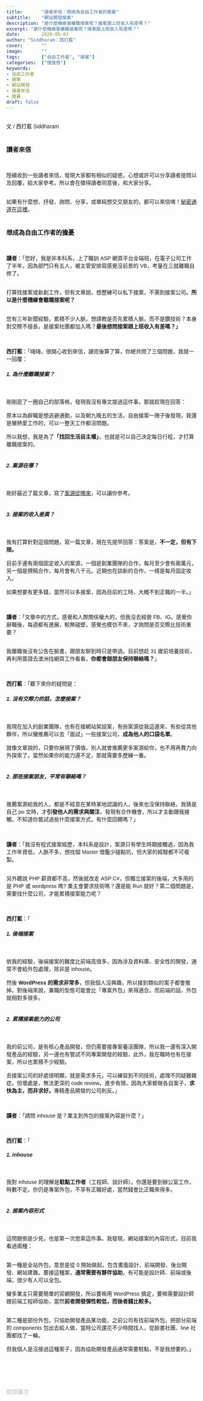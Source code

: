 ```yaml
---
title:       "讀者來信：想成為自由工作者的擔憂"
subtitle:    "網站開發接案"
description: "是什麼機緣會離職接案呢？接案跟上班收入有差嗎？"
excerpt: "是什麼機緣會離職接案呢？接案跟上班收入有差嗎？"
date:        2020-05-03
author: "Siddharam｜西打藍"
cover:       ""
image:       ""
tags:        ["自由工作者", "接案"]
categories:  ["慢慢想"]
keywords:
- 自由工作者
- 接案
- 網站開發
- 讀者來信
- 擔憂
draft: false
---
```


<article style="font-family: 'Noto Sans TC', '微軟正黑體', sans-serif; font-weight: 300;">

<br>文 / 西打藍 Siddharam<br><br>

<h3 class="article-h1-color">讀者來信</h3><br>

陸續收到一些讀者來信，發現大家都有相似的疑惑，心想或許可以分享讀者提問以及回覆，給大家參考。所以會在徵得讀者同意後，和大家分享。<br><br>

如果有什麼想、抒發、詢問、分享，或單純想交交朋友的，都可以來信唷！<a href="https://docs.google.com/forms/d/1yV_PjrZe4m6Vd23-4a49PlBueBLLQXH34dhqME-00GA/edit" target="_blank">秘密通道在這裡</a>。<br><br>

<h3 class="article-h1-color">想成為自由工作者的擔憂</h3><br>

<b>讀者</b>：「您好，我是非本科系，上了職訓 ASP 網頁平台全端班，在電子公司工作了半年，因為部門只有五人，被主管安排寫感覺沒前景的 VB，考量在三就離職自修了。<br><br>

打算找接案或新創工作，但有文章說，想歷練可以私下接案，不需到接案公司。<b>所以是什麼機緣會離職接案呢？<br><br></b>

您有三年新聞經驗，累積不少人脈，想請教是否先累積人脈，而不是鑽技術？本身對交際不擅長，是接案社團都加入嗎？<b>最後想問接案跟上班收入有差嗎？」<br><br><br></b>


<b>西打藍</b>：「嗨嗨，很開心收到來信，讀完後算了算，你總共問了三個問題，我就一一回覆：<br>

<h5>1. 為什麼離職接案？</h5><br>

剛剛逛了一圈自己的部落格，發現我沒有專文提過這件事。那就趁現在回答：<br><br>
原本以為辭職是想逃避通勤，以及朝九晚五的生活，自由接案一陣子後發現，我還是蠻熱愛工作的，可以一整天工作都沒問題。<br><br>
所以我想，我是為了<b>「找回生活自主權」</b>，也就是可以自己決定每日行程，才打算離職接案的。<br><br>


<h5>2. 案源在哪？</h5><br>

剛好最近了篇文章，寫了<a href="https://siddharam.com.tw/post/20200430/" target="_blank">案源從哪來</a>，可以讓你參考。<br><br>

<h5>3. 接案的收入差異？</h5><br>

我有打算針對這個問題，寫一篇文章，現在先提早回答：答案是，<b>不一定，但有下限。</b><br><br>
目前手邊有兩個固定收入的案源，一個是創業團隊的合作，每月至少會有兩萬元，另一個是撰稿合作，每月會有八千元。近期也在談新的合作，一樣是每月固定收入。<br><br>
如果想要有更多錢，當然可以多接案，因為目前的工時，大概不到正職的一半。」<br><br><br>

<b>讀者</b>：「文章中的方式，感覺和人際關係蠻大的，但我沒去經營 FB、IG。感覺你辭職後，每週都有進展，較無碰壁，感覺也模仿不來，才詢問是否交際比技術重要？<br><br>

我離職後沒有公告在臉書，跟朋友聊到時只是帶過。目前想趁 31 歲前培養技術，再利用簽證去澳洲找網頁工作看看，<b>你都會跟朋友保持聯絡嗎？</b>」<br><br><br>

<b>西打藍</b>：「聽下來你的疑問是：<br>

<h5>1. 沒有交際力的話，怎麼接案？</h5><br>

我現在加入的創業團隊，也有在接網站架設案，有些案源從我這邊來，有些從其他夥伴，所以蠻推薦可以去「面試」一些接案公司，<b>成為他人的口袋名單</b>。<br><br>
就像文章說的，只要你展現了價值，別人就會推薦更多案源給你，也不用再費力向外探索了。當然如果你的能力還不足，那就需要多歷練一番。<br><br>

<h5>2. 那些接案朋友，平常有聯絡嗎？</h5><br>

推薦案源給我的人，都是不經意在某時某地認識的人，後來也沒保持聯絡，我猜是自己 po 文時，才<b>引發他人的需求與關注</b>，發現有合作機會，所以才主動跟我接觸。不知道你嘗試過些什麼接案方式，有什麼回饋嗎？」<br><br><br>


<b>讀者</b>：「我沒有程式接案經歷，本科系是設計，案源只有學生時期接觸過，因為我工作年資低，人脈不多，想找個 Master 借鑑少碰點坑，但大家的經驗都不可複製。<br><br>

另外聽說 PHP 薪資都不高，然後就改走 ASP C#，但獨立接案的後端，大多用的是 PHP 或 wordpress 嗎? 業主會要求技術嗎？還是能 Run 就好？第二個問題是，需要找什麼公司，才能累積接案能力呢？<br><br><br>


<b>西打藍</b>：「<br>

<h5>1. 後端接案</h5><br>

依我的經驗，後端接案的難度比前端高很多，因為涉及資料庫、安全性的開發，通常不會給外包處理，除非是 inhouse。<br><br>
然後<b> WordPress 的需求非常多</b>，但我個人沒興趣，所以接到類似的案子都會推掉。對後端來說，兼職的型態可能會比「專案外包」來得適合。而前端的話，外包就相對多很多。<br><br>

<h5>2. 累積接案能力的公司</h5><br>

我的前公司，是有核心產品開發，但仍需要接專案養活團隊，所以我一邊有深入開發產品的經驗，另一邊也有嘗試不同專案開發的經驗，此外，我在職時也有在接案，所以也累積不少經驗。<br><br>
去接案公司的好處很明顯，就是需求多元，可以練習到不同技術，處理不同疑難雜症。但壞處是，無法更深的 code review，進步有限。因為大家都做各自案子，<b>求快為主，而非求好。</b>專精產品開發的公司則反。」<br><br><br>

<b>讀者</b>：「請問 inhouse 是？業主到外包的接案內容是什麼？」<br><br><br>

<b>西打藍</b>：「<h5>1. inhouse</h5><br>

我對 inhouse 的理解是<b>駐點工作者</b>（工程師、設計師）。你還是要到辦公室工作，時數不定。你仍是專案外包，不享有正職好處，當然錢會比正職來得多。<br><br>

<h5>2. 接案內容形式</h5><br>

這問題倒是少見，也是第一次思索這件事。我發現，網站接案的內容形式，目前我看過兩種：<br><br>

第一種是全站外包，意思是從 0 開始做起，包含畫面設計、前端開發、後台開發、網站建置。要接這種案，<b>通常需要有夥伴協助</b>，有可能是設計師、前端或後端，很少有人可以全包。<br><br>
蠻多業主只需要簡單的官網開發，所以要嘛用 WordPress 搞定，要嘛需要設計師跟前端工程師協助，當然<b>前者開發彈性較低，而後者錢比較多。</b><br><br>

第二種是部份外包，只協助開發產品某功能，之前公司有找前端外包，把部分前端的 components 包出去給人做，當時公司還花不少時間找人，從臉書社團、line 社團都找了一輪。<br><br>
但我個人是沒接過這種案子，因為協助開發產品通常需要駐點，不是我想要的。」<br><br>






<br><br><br>

</article>

<div style="color: #bfbfbf; font-size: 15px;" id="busuanzi_container_page_pv">
  閱讀量<span id="busuanzi_value_page_pv"></span>次
</div>

<script src="../../js/post.js"></script>




